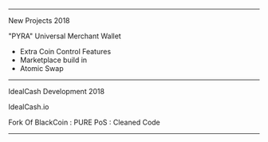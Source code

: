 ------------------------------------------------------------
New Projects 2018

"PYRA" Universal Merchant Wallet 

- Extra Coin Control Features
- Marketplace build in
- Atomic Swap
------------------------------------------------------------

IdealCash Development 2018

IdealCash.io

Fork Of BlackCoin : PURE PoS : Cleaned Code

------------------------------------------------------------
